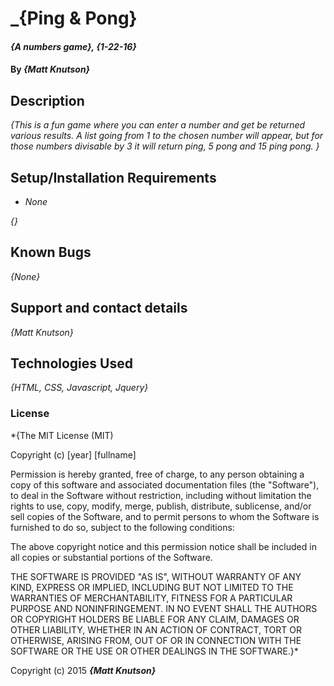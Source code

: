 # _{Ping & Pong}

#### _{A numbers game}, {1-22-16}_

#### By _**{Matt Knutson}**_

## Description

_{This is a fun game where you can enter a number and get be returned various results.  A list going from 1 to the chosen number will appear, but for those numbers divisable by 3 it will return ping, 5 pong and 15 ping pong. }_

## Setup/Installation Requirements

* _None_

_{}_

## Known Bugs

_{None}_

## Support and contact details

_{Matt Knutson}_

## Technologies Used

_{HTML, CSS, Javascript, Jquery}_

### License

*{The MIT License (MIT)

Copyright (c) [year] [fullname]

Permission is hereby granted, free of charge, to any person obtaining a copy
of this software and associated documentation files (the "Software"), to deal
in the Software without restriction, including without limitation the rights
to use, copy, modify, merge, publish, distribute, sublicense, and/or sell
copies of the Software, and to permit persons to whom the Software is
furnished to do so, subject to the following conditions:

The above copyright notice and this permission notice shall be included in all
copies or substantial portions of the Software.

THE SOFTWARE IS PROVIDED "AS IS", WITHOUT WARRANTY OF ANY KIND, EXPRESS OR
IMPLIED, INCLUDING BUT NOT LIMITED TO THE WARRANTIES OF MERCHANTABILITY,
FITNESS FOR A PARTICULAR PURPOSE AND NONINFRINGEMENT. IN NO EVENT SHALL THE
AUTHORS OR COPYRIGHT HOLDERS BE LIABLE FOR ANY CLAIM, DAMAGES OR OTHER
LIABILITY, WHETHER IN AN ACTION OF CONTRACT, TORT OR OTHERWISE, ARISING FROM,
OUT OF OR IN CONNECTION WITH THE SOFTWARE OR THE USE OR OTHER DEALINGS IN THE
SOFTWARE.}*

Copyright (c) 2015 **_{Matt Knutson}_**

